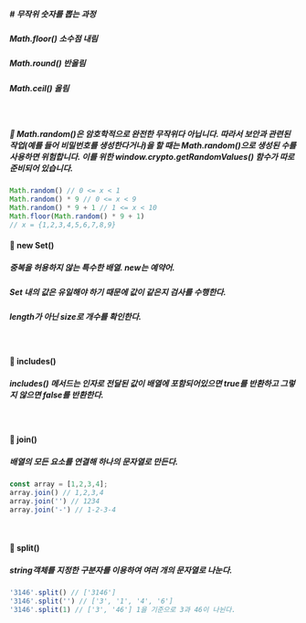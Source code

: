 ##### # 무작위 숫자를 뽑는 과정
##### Math.floor() 소수점 내림
##### Math.round() 반올림
##### Math.ceil() 올림

<br>

##### 💭 Math.random()은 암호학적으로 완전한 무작위다 아닙니다. 따라서 보안과 관련된 작업(예를 들어 비밀번호를 생성한다거나)을 할 때는 Math.random()으로 생성된 수를 사용하면 위험합니다. 이를 위한 window.crypto.getRandomValues() 함수가 따로 준비되어 있습니다.

```javascript
Math.random() // 0 <= x < 1
Math.random() * 9 // 0 <= x < 9
Math.random() * 9 + 1 // 1 <= x < 10
Math.floor(Math.random() * 9 + 1) 
// x = {1,2,3,4,5,6,7,8,9}
```

#### 💭 new Set() 
##### 중복을 허용하지 않는 특수한 배열. new는 예약어.
##### Set 내의 값은 유일해야 하기 때문에 값이 같은지 검사를 수행한다.
##### length가 아닌 size로 개수를 확인한다.

<br>

#### 💭 includes()
##### includes() 메서드는 인자로 전달된 값이 배열에 포함되어있으면 true를 반환하고 그렇지 않으면 false를 반환한다.

<br>

#### 💭 join() 
##### 배열의 모든 요소를 연결해 하나의 문자열로 만든다.
```javascript
const array = [1,2,3,4];
array.join() // 1,2,3,4
array.join('') // 1234
array.join('-') // 1-2-3-4
```
<br>

#### 💭 split()
##### string객체를 지정한 구분자를 이용하여 여러 개의 문자열로 나눈다.
```javascript
'3146'.split() // ['3146']
'3146'.split('') // ['3', '1', '4', '6']
'3146'.split(1) // ['3', '46'] 1을 기준으로 3과 46이 나뉜다.
```
